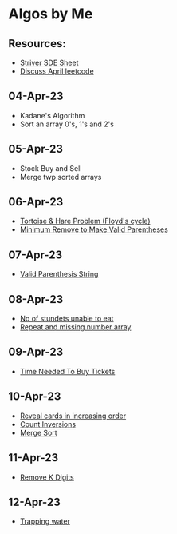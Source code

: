 # Algos by Me

## Resources:

- [Striver SDE Sheet](https://takeuforward.org/interviews/strivers-sde-sheet-top-coding-interview-problems/)
- [Discuss April leetcode](https://leetcode.com/discuss/general-discussion/655704/April-LeetCoding-Challenge)

## 04-Apr-23

- Kadane's Algorithm
- Sort an array 0's, 1's and 2's

## 05-Apr-23

- Stock Buy and Sell
- Merge twp sorted arrays

## 06-Apr-23

- [Tortoise & Hare Problem (Floyd's cycle)](./find_duplicate_number)
- [Minimum Remove to Make Valid Parentheses](./min_rm_to_make_valid_parenthese/)

## 07-Apr-23

- [Valid Parenthesis String](./valid_parenthesis_string/)

## 08-Apr-23

- [No of stundets unable to eat](./noOfStudentsUnableToEat/)
- [Repeat and missing number array](./repeatAndMissingNumberArray/)

## 09-Apr-23

- [Time Needed To Buy Tickets](./timeNeededToBuyTickets/)

## 10-Apr-23

- [Reveal cards in increasing order](./revealCardsInIncreasingOrder/)
- [Count Inversions](./countInversions/)
- [Merge Sort](./mergeSort/)

## 11-Apr-23

- [Remove K Digits](./removeKDigits/)

## 12-Apr-23

- [Trapping water](./trappingRainwater/)
